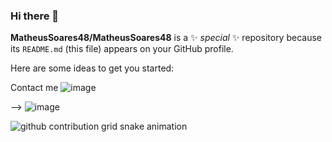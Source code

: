 ### Hi there 👋


**MatheusSoares48/MatheusSoares48** is a ✨ _special_ ✨ repository because its `README.md` (this file) appears on your GitHub profile.

Here are some ideas to get you started:

Contact me ![image](https://github.com/MatheusSoares48/MatheusSoares48/assets/148579389/a9f62247-c966-4285-9037-2e32529d85ad)


-->
![image](https://github.com/MatheusSoares48/MatheusSoares48/assets/148579389/980fdb3b-3a9b-4cec-b619-97ab056978d4)



<picture>
  <source media="(prefers-color-scheme: dark)" srcset="https://raw.githubusercontent.com/YourUser/YourUser/output/github-contribution-grid-snake-dark.svg">
  <source media="(prefers-color-scheme: light)" srcset="https://raw.githubusercontent.com/YourUser/YourUser/output/github-contribution-grid-snake.svg">
  <img alt="github contribution grid snake animation" src="https://raw.githubusercontent.com/YourUser/YourUser/output/github-contribution-grid-snake.svg">
</picture>
